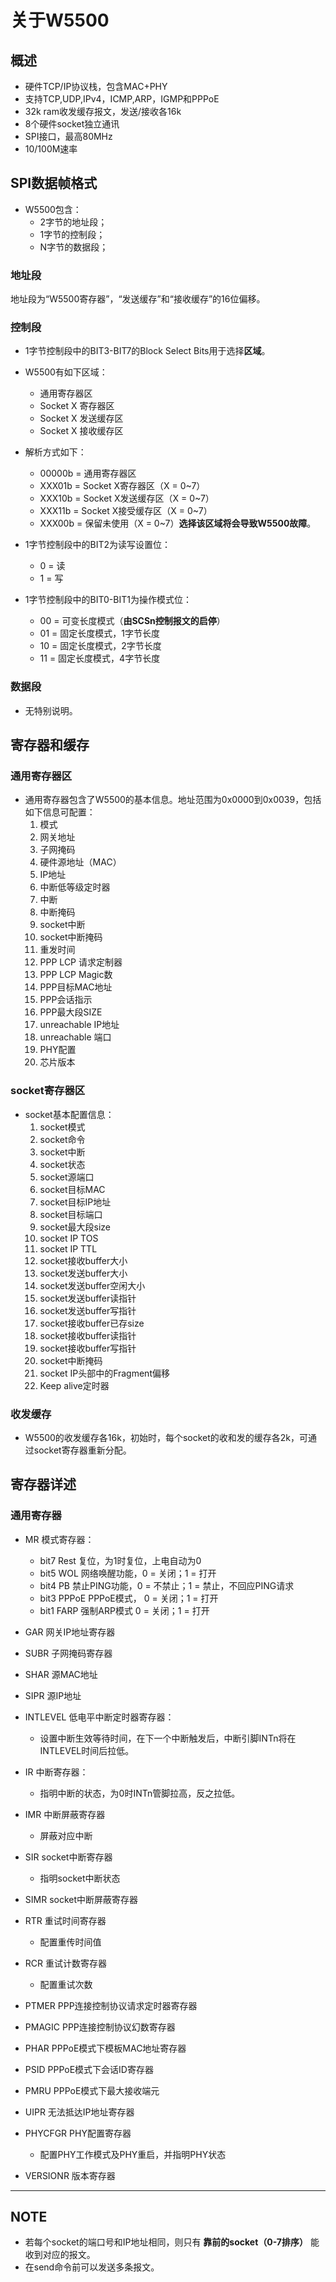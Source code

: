 # 关于W5500
## 概述
- 硬件TCP/IP协议栈，包含MAC+PHY
- 支持TCP,UDP,IPv4，ICMP,ARP，IGMP和PPPoE
- 32k ram收发缓存报文，发送/接收各16k
- 8个硬件socket独立通讯
- SPI接口，最高80MHz
- 10/100M速率

## SPI数据帧格式
- W5500包含：    
    - 2字节的地址段；
    - 1字节的控制段；
    - N字节的数据段；

### 地址段
地址段为“W5500寄存器”，“发送缓存”和“接收缓存”的16位偏移。

### 控制段
- 1字节控制段中的BIT3-BIT7的Block Select Bits用于选择**区域**。    
- W5500有如下区域：
    - 通用寄存器区
    - Socket X 寄存器区
    - Socket X 发送缓存区
    - Socket X 接收缓存区    
- 解析方式如下：
    - 00000b  = 通用寄存器区    
    - XXX01b  = Socket X寄存器区（X = 0~7）
    - XXX10b  = Socket X发送缓存区（X = 0~7）
    - XXX11b  = Socket X接受缓存区（X = 0~7）
    - XXX00b  = 保留未使用（X = 0~7）**选择该区域将会导致W5500故障**。

- 1字节控制段中的BIT2为读写设置位：
    - 0 = 读
    - 1 = 写

- 1字节控制段中的BIT0-BIT1为操作模式位：
    - 00 = 可变长度模式（**由SCSn控制报文的启停**）
    - 01 = 固定长度模式，1字节长度
    - 10 = 固定长度模式，2字节长度
    - 11 = 固定长度模式，4字节长度

### 数据段
- 无特别说明。    

## 寄存器和缓存
### 通用寄存器区
- 通用寄存器包含了W5500的基本信息。地址范围为0x0000到0x0039，包括如下信息可配置：
    1. 模式
    2. 网关地址
    3. 子网掩码
    4. 硬件源地址（MAC）
    5. IP地址
    6. 中断低等级定时器
    7. 中断
    8. 中断掩码
    9. socket中断
    10. socket中断掩码
    11. 重发时间
    12. PPP LCP 请求定制器
    13. PPP LCP Magic数
    14. PPP目标MAC地址
    15. PPP会话指示
    16. PPP最大段SIZE
    17. unreachable IP地址
    18. unreachable 端口
    19. PHY配置
    20. 芯片版本
    
### socket寄存器区
- socket基本配置信息：
    1. socket模式
    2. socket命令
    3. socket中断
    4. socket状态
    5. socket源端口
    6. socket目标MAC
    7. socket目标IP地址
    8. socket目标端口
    9. socket最大段size
    10. socket IP TOS
    11. socket IP TTL
    12. socket接收buffer大小
    13. socket发送buffer大小
    14. socket发送buffer空闲大小
    15. socket发送buffer读指针
    16. socket发送buffer写指针
    17. socket接收buffer已存size
    18. socket接收buffer读指针
    19. socket接收buffer写指针
    20. socket中断掩码
    21. socket IP头部中的Fragment偏移
    22. Keep alive定时器
    
### 收发缓存
- W5500的收发缓存各16k，初始时，每个socket的收和发的缓存各2k，可通过socket寄存器重新分配。    

## 寄存器详述
### 通用寄存器
- MR 模式寄存器：
    - bit7         Rest   复位，为1时复位，上电自动为0
    - bit5         WOL    网络唤醒功能，0 = 关闭；1 = 打开
    - bit4         PB     禁止PING功能，0 = 不禁止；1 = 禁止，不回应PING请求
    - bit3         PPPoE  PPPoE模式，   0 = 关闭；1 = 打开
    - bit1         FARP   强制ARP模式   0 = 关闭；1 = 打开

- GAR 网关IP地址寄存器

- SUBR 子网掩码寄存器

- SHAR 源MAC地址

- SIPR 源IP地址

- INTLEVEL 低电平中断定时器寄存器：
    - 设置中断生效等待时间，在下一个中断触发后，中断引脚INTn将在INTLEVEL时间后拉低。

- IR 中断寄存器：
    - 指明中断的状态，为0时INTn管脚拉高，反之拉低。

- IMR 中断屏蔽寄存器
    - 屏蔽对应中断

- SIR socket中断寄存器
    - 指明socket中断状态

- SIMR socket中断屏蔽寄存器

- RTR 重试时间寄存器
    - 配置重传时间值

- RCR 重试计数寄存器
    - 配置重试次数
    
- PTMER PPP连接控制协议请求定时器寄存器

- PMAGIC PPP连接控制协议幻数寄存器

- PHAR PPPoE模式下模板MAC地址寄存器

- PSID PPPoE模式下会话ID寄存器

- PMRU PPPoE模式下最大接收端元

- UIPR 无法抵达IP地址寄存器

- PHYCFGR PHY配置寄存器
    - 配置PHY工作模式及PHY重启，并指明PHY状态

- VERSIONR 版本寄存器

-------------------------   

## NOTE
- 若每个socket的端口号和IP地址相同，则只有 **靠前的socket（0-7排序）** 能收到对应的报文。   
- 在send命令前可以发送多条报文。
